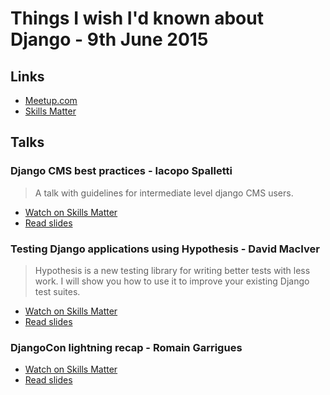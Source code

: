 # Things I wish I'd known about Django - 9th June 2015

## Links

* [Meetup.com](http://www.meetup.com/The-London-Django-Meetup-Group/events/222413498/)
* [Skills Matter](https://skillsmatter.com/meetups/7180-things-i-wish-i-d-known-about-django)

## Talks

### Django CMS best practices - Iacopo Spalletti

> A talk with guidelines for intermediate level django CMS users.

* [Watch on Skills Matter](https://skillsmatter.com/skillscasts/6474-django-cms-best-practices)
* [Read slides](http://nephila.it/talk/bestpractices-london.html)

### Testing Django applications using Hypothesis - David MacIver

> Hypothesis is a new testing library for writing better tests with less work.
> I will show you how to use it to improve your existing Django test suites.

* [Watch on Skills Matter](https://skillsmatter.com/skillscasts/6475-testing-django-applications-using-hypothesis)
* [Read slides](http://drmaciver.github.io/hypothesis-talks/hypothesis-for-django.html)

### DjangoCon lightning recap - Romain Garrigues

* [Watch on Skills Matter](https://skillsmatter.com/skillscasts/6395-djangocon-lightning-recap)
* [Read slides](http://romgar.github.io/presentations/djangocon_2015/)
